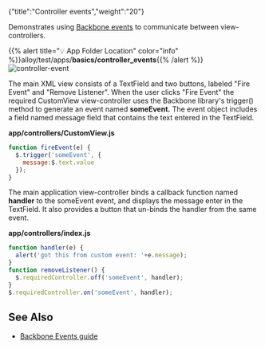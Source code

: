 {"title":"Controller events","weight":"20"}

Demonstrates using [Backbone events](http://backbonejs.org/#Events) to communicate between view-controllers.

{{% alert title="💡 App Folder Location" color="info" %}}alloy/test/apps/**basics/controller\_events**{{% /alert %}}![controller-event](/Images/appc/download/attachments/41845685/controller-event.png)

The main XML view consists of a TextField and two buttons, labeled "Fire Event" and "Remove Listener". When the user clicks "Fire Event" the required CustomView view-controller uses the Backbone library's trigger() method to generate an event named **someEvent.** The event object includes a field named message field that contains the text entered in the TextField.

**app/controllers/CustomView.js**

```javascript
function fireEvent(e) {
  $.trigger('someEvent', {
    message:$.text.value
  });
}
```

The main application view-controller binds a callback function named **handler** to the someEvent event, and displays the message enter in the TextField. It also provides a button that un-binds the handler from the same event.

**app/controllers/index.js**

```javascript
function handler(e) {
  alert('got this from custom event: '+e.message);
}
function removeListener() {
  $.requiredController.off('someEvent', handler);
}
$.requiredController.on('someEvent', handler);
```

## See Also

* [Backbone Events guide](http://docs.appcelerator.com/backbone/0.9.2/#Events)
